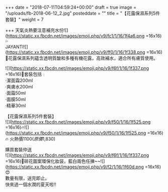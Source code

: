 +++
date = "2018-07-11T04:59:24+00:00"
draft = true
image = "/uploads/fb-2018-06-12_2.jpg"
posteddate = ""
title = "【花露保濕系列5件套裝】"
weight = 7

+++
天氣炎熱要注意補充水份![](https://static.xx.fbcdn.net/images/emoji.php/v9/fc1/1/16/1f4a6.png =16x16)💦   
 JAYANTI![](https://static.xx.fbcdn.net/images/emoji.php/v9/ff0/1/16/1f338.png =16x16)🌸花露保濕系列藴含透明質酸和多種有機花露，高效補水，適合所有膚質使用。

 ![](https://static.xx.fbcdn.net/images/emoji.php/v9/f6f/1/16/1f337.png =16x16)🌷套裝包括﹕  
 ‧潔面霜200ml  
 ‧爽膚水200ml  
 ‧面霜50ml  
 ‧面膜50ml  
 ‧精華30ml

 【花露保濕系列5件套裝】  
 ![](https://static.xx.fbcdn.net/images/emoji.php/v9/f50/1/16/1f525.png =16x16)🔥![](https://static.xx.fbcdn.net/images/emoji.php/v9/f50/1/16/1f525.png =16x16)🔥 火熱價$1100 (原價$1,830)

 購買套裝仲送  
 ![](https://static.xx.fbcdn.net/images/emoji.php/v9/f6f/1/16/1f337.png =16x16)🌷碎花圖案環保化妝袋，藍白兩色任揀\~\~![](https://static.xx.fbcdn.net/images/emoji.php/v9/f2/1/16/1f60d.png =16x16)😍  
 數量有限，送完即止。  
 快來過一個水潤的夏天啦!!